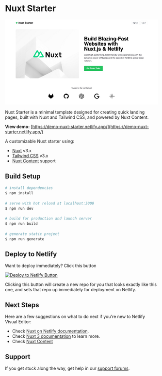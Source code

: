 # Nuxt Starter

![Netlify + Nuxt Starter Preview](nuxt-starter-preview.jpg)

Nuxt Starter is a minimal template designed for creating quick landing pages, built with Nuxt and Tailwind CSS, and powered by Nuxt Content.

**View demo:** [https://demo-nuxt-starter.netlify.app/](https://demo-nuxt-starter.netlify.app/)

A customizable Nuxt starter using:

- [Nuxt](https://nuxt.com/) v3.x 
- [Tailwind CSS](https://tailwindcss.com/) v3.x
- [Nuxt Content](https://content.nuxt.com/) support

## Build Setup

```bash
# install dependencies
$ npm install

# serve with hot reload at localhost:3000
$ npm run dev

# build for production and launch server
$ npm run build

# generate static project
$ npm run generate
```

## Deploy to Netlify

Want to deploy immediately? Click this button

[![Deploy to Netlify Button](https://www.netlify.com/img/deploy/button.svg)](https://app.netlify.com/start/deploy?repository=https://github.com/netlify-templates/nuxt-starter)

Clicking this button will create a new repo for you that looks exactly like this one, and sets that repo up immediately for deployment on Netlify.

## Next Steps

Here are a few suggestions on what to do next if you're new to Netlify Visual Editor:

- Check [Nuxt on Netlify documentation](https://docs.netlify.com/frameworks/nuxt/).
- Check [Nuxt 3 documentation](https://nuxt.com/docs/getting-started/introduction) to learn more.
- Check [Nuxt Content](https://content.nuxt.com/get-started/installation)

## Support

If you get stuck along the way, get help in our [support forums](https://answers.netlify.com/).
